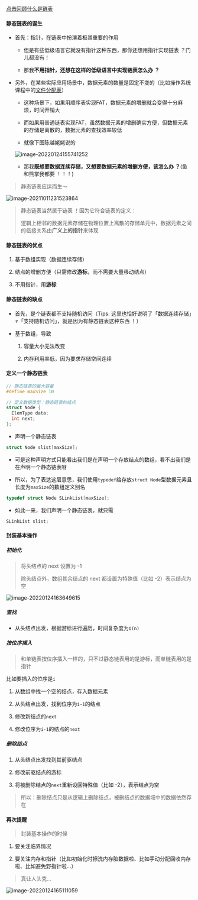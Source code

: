 [点击回顾什么是链表](https://liupj.top/data-structure/#/1-线性表/3-1单链表)

#### 静态链表的诞生

- 首先：指针，在链表中扮演着极其重要的作用

  - 但是有些低级语言它就没有指针这种东西，那你还想用指针实现链表 ？门儿都没有！

  - 那我**不用指针，还想在这样的低级语言中实现链表怎么办 ？**

- 另外，在某些实际应用场景中，数据元素的数量是固定不变的（比如操作系统课程中的[文件分配表](https://baike.baidu.com/item/文件分配表/10059712)）

  - 这种场景下，如果用顺序表实现FAT，数据元素的增删就会变得十分麻烦，时间开销大

  - 而如果用普通链表实现FAT，虽然数据元素的增删确实方便，但数据元素的存储是离散的，数据元素的查找效率较低

  - 就像下图陈越姥姥说的

  ![image-20220124155741252](https://aliyun-oss-lpj.oss-cn-qingdao.aliyuncs.com/images/by-picgo/image-20220124155741252.png)

  - 那我**既想要数据连续存储，又想要数据元素的增删方便，该怎么办 ？**(鱼和熊掌我都要 ！！！)

> 静态链表应运而生～

![image-20211011231523864](https://aliyun-oss-lpj.oss-cn-qingdao.aliyuncs.com/images/by-picgo/image-20211011231523864.png)

> 静态链表当然属于链表 ！因为它符合链表的定义：
>
> 逻辑上相邻的数据元素存储在物理位置上离散的存储单元中，数据元素之间的临接关系由**广义上的指针**来体现

#### 静态链表的优点

1. 基于数组实现（数据连续存储）

2. 结点的增删方便（只需修改**游标**，而不需要大量移动结点）

3. 不用指针，用**游标**

#### 静态链表的缺点

- 首先，是个链表都不支持随机访问（Tips: 这里也恰好说明了「数据连续存储」≠「支持随机访问」，就是因为有静态链表这种东西 ！）

- 基于数组，导致

  1. 容量大小无法改变

  2. 内存利用率低，因为要求存储空间连续

#### 定义一个静态链表

```c
// 静态链表的最大容量
#define maxSize 10

// 定义数据类型：静态链表的结点
struct Node {
  ElemType data;
  int next;
};
```

- 声明一个静态链表

```c
struct Node slist[maxSize];
```

- 可是这种声明方式只能看出我们是在声明一个存放结点的数组，看不出我们是在声明一个静态链表呀

- 所以，为了表达这层意思，我们使用`typedef`给存放`struct Node`型数据元素且长度为`maxSize`的数组定义别名

```c
typedef struct Node SLinkList[maxSize];
```

- 如此一来，我们声明一个静态链表，就只需

```c
SLinkList slist;
```

#### 封装基本操作

##### 初始化

> 将头结点的 next 设置为 -1
>
> 除头结点外，数组其余结点的 next 都设置为特殊值（比如 -2）表示结点为空

![image-20220124163649615](https://aliyun-oss-lpj.oss-cn-qingdao.aliyuncs.com/images/by-picgo/image-20220124163649615.png)

##### 查找

- 从头结点出发，根据游标进行遍历，时间复杂度为`O(n)`

##### 按位序插入

> 和单链表按位序插入一样的，只不过静态链表用的是游标，而单链表用的是指针

比如要插入的位序是`i`

1. 从数组中找一个空的结点，存入数据元素

2. 从头结点出发，找到位序为`i-1`的结点

3. 修改新结点的`next`

4. 修改位序为`i-1`的结点的`next`

##### 删除结点

1. 从头结点出发找到其前驱结点

2. 修改前驱结点的游标

3. 将被删除结点的`next`重新设回特殊值（比如 -2），表示结点为空

> 所以：删除结点只是从逻辑上删除结点，被删结点的数据域中的数据依然存在

#### 再次提醒

> 封装基本操作的时候

1. 要关注临界情况

2. 要关注内存和指针（比如初始化时擦洗内存脏数据啦、比如手动分配回收内存啦、比如避免野指针啦...）

> 真让人头秃...

![image-20220124165111059](https://aliyun-oss-lpj.oss-cn-qingdao.aliyuncs.com/images/by-picgo/image-20220124165111059.png)
